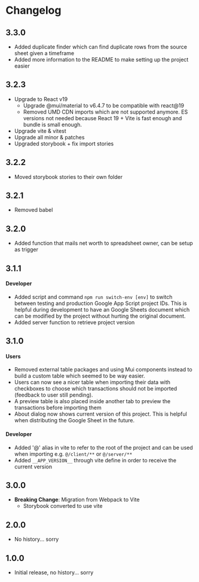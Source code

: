 # Changelog

## 3.3.0

- Added duplicate finder which can find duplicate rows from the source sheet given a timeframe
- Added more information to the README to make setting up the project easier

## 3.2.3

- Upgrade to React v19
  - Upgrade @mui/material to v6.4.7 to be compatible with react@19
  - Removed UMD CDN imports which are not supported anymore. ES versions not needed because React 19 + Vite is fast enough and bundle is small enough.
- Upgrade vite & vitest
- Upgrade all minor & patches
- Upgraded storybook + fix import stories

## 3.2.2

- Moved storybook stories to their own folder

## 3.2.1

- Removed babel

## 3.2.0

- Added function that mails net worth to spreadsheet owner, can be setup as trigger

## 3.1.1

#### Developer

- Added script and command `npm run switch-env [env]` to switch between testing and production Google App Script project IDs. This is helpful during development to have an Google Sheets document which can be modified by the project without hurting the original document.
- Added server function to retrieve project version

## 3.1.0

#### Users

- Removed external table packages and using Mui components instead to build a custom table which seemed to be way easier.
- Users can now see a nicer table when importing their data with checkboxes to choose which transactions should not be imported (feedback to user still pending).
- A preview table is also placed inside another tab to preview the transactions before importing them
- About dialog now shows current version of this project. This is helpful when distributing the Google Sheet in the future.

#### Developer

- Added '@' alias in vite to refer to the root of the project and can be used when importing e.g. `@/client/**` or `@/server/**`
- Added `__APP_VERSION__` through vite define in order to receive the current version

## 3.0.0

- **Breaking Change**: Migration from Webpack to Vite
  - Storybook converted to use vite

## 2.0.0

- No history... sorry

## 1.0.0

- Initial release, no history... sorry
